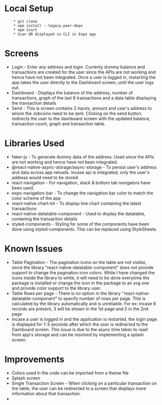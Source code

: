 # Local Setup

```
    * git clone
    * npm install --legacy-peer-deps
    * npm start
    * Scan QR displayed in CLI in Expo app
```

# Screens

-   Login - Enter any address and login. Currenty dummy balance and transactions are created for the user since the APIs are not working and hence have not been integrated. Once a user is logged in, restarting the app takes the user directly to the Dashboard screen, until the user logs out.
-   Dashboard - Displays the balance of the address, number of transactions, graph of the last 6 transactions and a data table displaying the transaction details
-   Send - This is screen contains 2 inputs, amount and user's address to whom the Jobcoins need to be sent. Clicking on the send button, redirects the user to the dashboard screen with the updated balance, transaction count, graph and transaction table.

# Libraries Used

-   faker-js - To generate dummy data of the address. Used since the APIs are not working and hence have not been integrated.
-   @react-native-async-storage/async-storage - To persist user's address and data across app reloads. Incase api is integrated, only the user's address would need to be stored.
-   react-navigation - For navigation, stack & bottom tab navigators have been used.
-   expo-navigation-bar - To change the navigation bar color to match the color scheme of the app
-   react-native-chart-kit - To display line chart containing the latest transactions
-   react-native-datatable-component - Used to display the datatable, contaning the transaction details
-   styled-components - Styling for some of the components have been done using styled-components. This can be replaced using StyleSheets.

# Known Issues

-   Table Pagination - The pagination icons on the table are not visible, since the library "react-native-datatable-component" does not provide support to change the pagination icon colors. While I have changed the icons inside the library to white, it will need to be done everytime the package is installed or change the icon in the package to an svg one and provide color support to the library user.
-   Table Rows per page - There is no option in the library "react-native-datatable-component" to specify number of rows per page. This is calculated by the library automatically and is unreliable. For ex: incase 8 records are present, 3 will be shown in the 1st page and 5 in the 2nd page
-   Incase a user is logged in and the application is restarted, the login page is displayed for 1-3 seconds after which the user is redirected to the Dashboard screen. This issue is due to the async time taken to read from app's storage and can be resolved by implementing a splash screen.

# Improvements

-   Colors used in the code can be imported from a theme file
-   Splash screen
-   Single Transaction Screen - When clicking on a particular transaction on the table, the user can be redirected to a screen that displays more information about that transaction.
-
